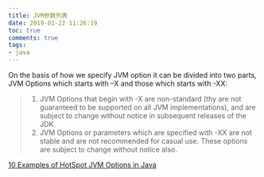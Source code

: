 ```yaml
---
title: JVM参数列表
date: 2019-01-22 11:26:19
toc: true
comments: true
tags:
- java
---
```



On the basis of how we specify JVM option it can be divided into two parts, JVM Options which starts with –X and those which starts with -XX:

> 1)    JVM Options that begin with -X are non-standard (thy are not guaranteed to be supported on all JVM implementations), and are subject to change without notice in subsequent releases of the JDK.
> 2)    JVM Options or parameters which are specified with -XX are not stable and are not recommended for casual use. These options are subject to change without notice also.



[10 Examples of HotSpot JVM Options in Java](https://javarevisited.blogspot.com/2011/11/hotspot-jvm-options-java-examples.html#axzz5dIpc21eU)